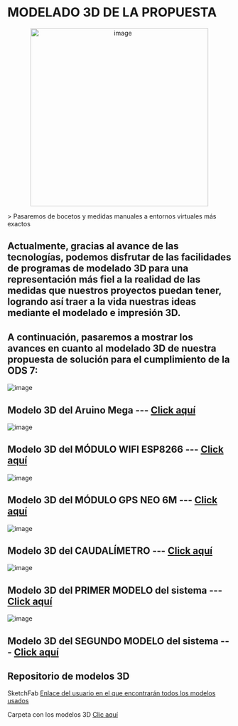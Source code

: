 # MODELADO 3D DE LA PROPUESTA


<p align="center">
  <img width="400" src="https://github.com/Jordan300105/FUNDAMENTOS-DE-DISE-O/assets/150297452/9ac738a1-b807-4fde-a27d-e8b0ace77497" alt="image">
</p>
> Pasaremos de bocetos y medidas manuales a entornos virtuales más exactos


## Actualmente, gracias al avance de las tecnologías, podemos disfrutar de las facilidades de programas de modelado 3D para una representación más fiel a la realidad de las medidas que nuestros proyectos puedan tener, logrando así traer a la vida nuestras ideas mediante el modelado e impresión 3D. 

## A continuación, pasaremos a mostrar los avances en cuanto al modelado 3D de nuestra propuesta de solución para el cumplimiento de la ODS 7:

![image](https://github.com/Jordan300105/FUNDAMENTOS-DE-DISE-O/assets/150297452/05469807-14aa-4feb-9eba-67a4f3583ff1)

## Modelo 3D del Aruino Mega          ---  [Click aquí](https://sketchfab.com/3d-models/arduino-mega-con-color-e6f8c925795f4149ba94440e9957a2ad)

![image](https://github.com/Jordan300105/FUNDAMENTOS-DE-DISE-O/assets/150297452/c3f88c43-aced-49d6-a8cf-31a50665b880)

 
## Modelo 3D del MÓDULO WIFI ESP8266  ---  [Click aquí](https://sketchfab.com/3d-models/modulo-wifi-25c5fb42d7724583b26e3a3e48b154e8)

![image](https://github.com/Jordan300105/FUNDAMENTOS-DE-DISE-O/assets/150297452/a74c2cd9-7740-4841-8780-a81c6791d0e4)


## Modelo 3D del MÓDULO GPS NEO 6M    ---  [Click aquí](https://sketchfab.com/3d-models/modulo-gps-928d0c997d4a4ee6a50ed839c2eb7186)

![image](https://github.com/Jordan300105/FUNDAMENTOS-DE-DISE-O/assets/150297452/404c018c-12ab-4c28-a879-14750975c7c6)


## Modelo 3D del CAUDALÍMETRO         ---  [Click aquí](https://sketchfab.com/3d-models/caudalimetro-4f4e94abc6c44f4faf35f4ea87882249)


![image](https://github.com/Jordan300105/FUNDAMENTOS-DE-DISE-O/assets/150297452/a5815605-438e-46d8-83a6-48d7852f2f3a)



## Modelo 3D del PRIMER MODELO del sistema  ---  [Click aquí](https://sketchfab.com/3d-models/boceto-10-a6bb64b8f15e414eabb3c2110d9560b3)

![image](https://github.com/Jordan300105/FUNDAMENTOS-DE-DISE-O/assets/150297452/23c29388-ba0e-435d-b5a5-59448286fb21)


## Modelo 3D del SEGUNDO MODELO del sistema  ---  [Click aquí](https://sketchfab.com/3d-models/boceto-20-41c675c0f36d49099a352f557fee9639)

## Repositorio de modelos 3D 

SketchFab [Enlace del usuario en el que encontrarán todos los modelos usados](https://sketchfab.com/Josue.Florian)

Carpeta con los modelos 3D [Clic aquí](https://cad.onshape.com/documents/cf1a3ed5df45cf7d47b18dde/w/b530e1c8133774139ca984ec/e/5f79b8e5bfaf4cb0a64f580e?renderMode=0&uiState=65c0b2eaf76eb4355bcd336f)
